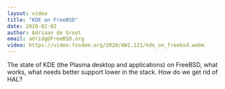 ```yaml
---
layout: video
title: "KDE on FreeBSD"
date: 2020-02-02
author: Adriaan de Groot
email: adridg@FreeBSD.org
video: https://video.fosdem.org/2020/AW1.121/kde_on_freebsd.webm
---
```

The state of KDE (the Plasma desktop and applications) on FreeBSD, what works, what needs better support lower in the stack. How do we get rid of HAL?
